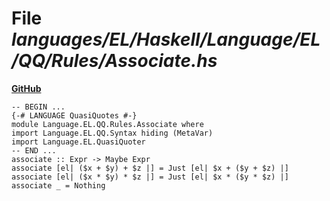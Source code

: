 # File _languages/EL/Haskell/Language/EL/QQ/Rules/Associate.hs_
**[GitHub](https://github.com/softlang/yas/blob/master/languages/EL/Haskell/Language/EL/QQ/Rules/Associate.hs)**
```
-- BEGIN ...
{-# LANGUAGE QuasiQuotes #-}
module Language.EL.QQ.Rules.Associate where
import Language.EL.QQ.Syntax hiding (MetaVar)
import Language.EL.QuasiQuoter
-- END ...
associate :: Expr -> Maybe Expr
associate [el| ($x + $y) + $z |] = Just [el| $x + ($y + $z) |]
associate [el| ($x * $y) * $z |] = Just [el| $x * ($y * $z) |]
associate _ = Nothing
```
